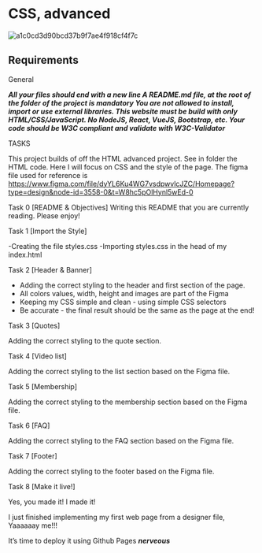 CSS, advanced
=============
![a1c0cd3d90bcd37b9f7ae4f918cf4f7c](https://github.com/NinaMwangi/alu-web-development/assets/122353603/e133f11a-99aa-471f-ad68-e461391b895d)


Requirements
------------
General

***All your files should end with a new line
A README.md file, at the root of the folder of the project is mandatory
You are not allowed to install, import or use external libraries. This website must be build with only HTML/CSS/JavaScript. No NodeJS, React, VueJS, Bootstrap, etc.
Your code should be W3C compliant and validate with W3C-Validator***

TASKS

This project builds of off the HTML advanced project. See in folder the HTML code.
Here I will focus on CSS and the style of the page.
The figma file used for reference is https://www.figma.com/file/dyYL6Ku4WG7vsdpwvlcJZC/Homepage?type=design&node-id=3558-0&t=W8hc5pOlHynl5wEd-0

Task 0 [README & Objectives]
Writing this README that you are currently reading. Please enjoy!

Task 1 [Import the Style]

-Creating the file styles.css
-Importing styles.css in the head of my index.html

Task 2 [Header & Banner]

- Adding the correct styling to the header and first section of the page.
- All colors values, width, height and images are part of the Figma
- Keeping my CSS simple and clean - using simple CSS selectors
- Be accurate - the final result should be the same as the page at the end!

Task 3 [Quotes]

Adding the correct styling to the quote section.

Task 4 [Video list]

Adding the correct styling to the list section based on the Figma file.

Task 5 [Membership]

Adding the correct styling to the membership section based on the Figma file.

Task 6 [FAQ]

Adding the correct styling to the FAQ section based on the Figma file.

Task 7 [Footer]

Adding the correct styling to the footer based on the Figma file.

Task 8 [Make it live!]

Yes, you made it! I made it!

I just finished implementing my first web page from a designer file, Yaaaaaay me!!!

It’s time to deploy it using Github Pages ***nerveous***
